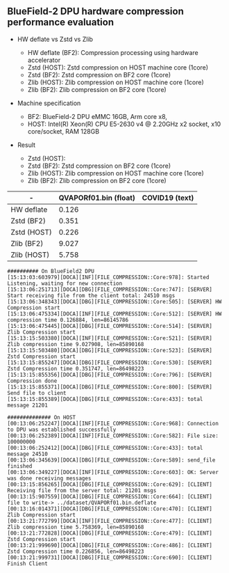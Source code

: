 ## BlueField-2 DPU hardware compression performance evaluation

- HW deflate vs Zstd vs Zlib 
  - HW deflate (BF2): Compression processing using hardware accelerator
  - Zstd (HOST): Zstd compression on HOST machine core (1core)
  - Zstd (BF2): Zstd compression on BF2 core (1core)
  - Zlib (HOST): Zlib compression on HOST machine core (1core)
  - Zlib (BF2): Zlib compression on BF2 core (1core)

- Machine specification
  - BF2: BlueField-2 DPU eMMC 16GB, Arm core x8, 
  - HOST: Intel(R) Xeon(R) CPU E5-2630 v4 @ 2.20GHz x2 socket, x10 core/socket, RAM 128GB

- Result
  - Zstd (HOST):
  - Zstd (BF2): Zstd compression on BF2 core (1core)
  - Zlib (HOST): Zlib compression on HOST machine core (1core)
  - Zlib (BF2): Zlib compression on BF2 core (1core)

|-|QVAPORf01.bin (float)| COVID19 (text)
|---|---|---|
|HW deflate     |0.126||
|Zstd (BF2)     |0.351||
|Zstd (HOST)    |0.226||
|Zlib (BF2)     |9.027||
|Zlib (HOST)    |5.758||


```
########## On BlueField2 DPU
[15:13:03:603979][DOCA][INF][FILE_COMPRESSION::Core:978]: Started Listening, waiting for new connection
[15:13:06:251713][DOCA][DBG][FILE_COMPRESSION::Core:747]: [SERVER] Start receiving file from the client total: 24510 msgs
[15:13:06:348343][DOCA][DBG][FILE_COMPRESSION::Core:505]: [SERVER] HW Compression start
[15:13:06:475334][DOCA][INF][FILE_COMPRESSION::Core:512]: [SERVER] HW compression time 0.126884, len=86145786
[15:13:06:475445][DOCA][DBG][FILE_COMPRESSION::Core:514]: [SERVER] Zlib Compression start
[15:13:15:503380][DOCA][INF][FILE_COMPRESSION::Core:521]: [SERVER] Zlib compression time 9.027908, len=85890168
[15:13:15:503480][DOCA][DBG][FILE_COMPRESSION::Core:523]: [SERVER] Zstd Compression start
[15:13:15:855247][DOCA][DBG][FILE_COMPRESSION::Core:530]: [SERVER] Zstd Compression time 0.351747, len=86498223
[15:13:15:855356][DOCA][DBG][FILE_COMPRESSION::Core:796]: [SERVER] Compression done
[15:13:15:855371][DOCA][DBG][FILE_COMPRESSION::Core:800]: [SERVER] Send file to client
[15:13:15:855389][DOCA][DBG][FILE_COMPRESSION::Core:433]: total message 21201

############## On HOST
[00:13:06:252247][DOCA][INF][FILE_COMPRESSION::Core:968]: Connection to DPU was established successfully
[00:13:06:252389][DOCA][INF][FILE_COMPRESSION::Core:582]: File size: 100000000
[00:13:06:252412][DOCA][DBG][FILE_COMPRESSION::Core:433]: total message 24510
[00:13:06:345639][DOCA][DBG][FILE_COMPRESSION::Core:589]: send_file finished
[00:13:06:349227][DOCA][INF][FILE_COMPRESSION::Core:603]: OK: Server was done receiving messages
[00:13:15:856265][DOCA][DBG][FILE_COMPRESSION::Core:629]: [CLIENT] Receiving file from the server total: 21201 msgs
[00:13:15:907559][DOCA][DBG][FILE_COMPRESSION::Core:664]: [CLIENT] file to write-> ../dataset/QVAPORf01.bin.deflate
[00:13:16:014371][DOCA][DBG][FILE_COMPRESSION::Core:470]: [CLIENT] Zlib Compression start
[00:13:21:772799][DOCA][INF][FILE_COMPRESSION::Core:477]: [CLIENT] Zlib compression time 5.758369, len=85890168
[00:13:21:772828][DOCA][DBG][FILE_COMPRESSION::Core:479]: [CLIENT] Zstd Compression start
[00:13:21:999690][DOCA][DBG][FILE_COMPRESSION::Core:486]: [CLIENT] Zstd Compression time 0.226856, len=86498223
[00:13:21:999731][DOCA][DBG][FILE_COMPRESSION::Core:690]: [CLIENT] Finish Client


```